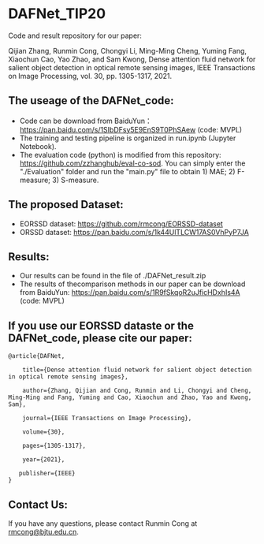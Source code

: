 # DAFNet_TIP20
Code and result repository for our paper:

Qijian Zhang, Runmin Cong, Chongyi Li, Ming-Ming Cheng, Yuming Fang, Xiaochun Cao, Yao Zhao, and Sam Kwong, Dense attention fluid network for salient object detection in optical remote sensing images, IEEE Transactions on Image Processing, vol. 30, pp. 1305-1317, 2021.


## The useage of the DAFNet_code:
- Code can be download from BaiduYun：https://pan.baidu.com/s/1SIbDFsy5E9EnS9T0PhSAew  (code: MVPL) 
- The training and testing pipeline is organized in run.ipynb (Jupyter Notebook).
- The evaluation code (python) is modified from this repository: https://github.com/zzhanghub/eval-co-sod. 
  You can simply enter the "./Evaluation" folder and run the "main.py" file to obtain 1) MAE; 2) F-measure; 3) S-measure.


## The proposed Dataset:
- EORSSD dataset: https://github.com/rmcong/EORSSD-dataset
- ORSSD dataset: https://pan.baidu.com/s/1k44UlTLCW17AS0VhPyP7JA


## Results:
- Our results can be found in the file of ./DAFNet_result.zip
- The results of thecomparison methods in our paper can be download from BaiduYun: https://pan.baidu.com/s/1R9fSkqoR2uJficHDxhIs4A (code: MVPL) 

## If you use our EORSSD dataste or the DAFNet_code, please cite our paper:

    @article{DAFNet,

        title={Dense attention fluid network for salient object detection in optical remote sensing images},
  
        author={Zhang, Qijian and Cong, Runmin and Li, Chongyi and Cheng, Ming-Ming and Fang, Yuming and Cao, Xiaochun and Zhao, Yao and Kwong, Sam},
  
        journal={IEEE Transactions on Image Processing},
  
        volume={30},
  
        pages={1305-1317},
  
        year={2021},
  
       publisher={IEEE}
    }

## Contact Us:
If you have any questions, please contact Runmin Cong at rmcong@bjtu.edu.cn.


